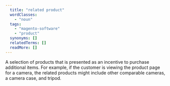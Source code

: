 ```yaml
---
  title: "related product"
  wordClasses:
    - "noun"
  tags:
    - "magento-software"
    - "product"
  synonyms: []
  relatedTerms: []
  readMore: []
---
```

A selection of products that is presented as an incentive to purchase additional items. For example, if the customer is viewing the product page for a camera, the related products might include other comparable cameras, a camera case, and tripod.
